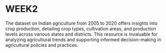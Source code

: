# WEEK2
The dataset on Indian agriculture from 2005 to 2020 offers insights into crop production, detailing crop types, cultivation areas, and production levels across various states and districts. This resource is invaluable for analyzing agricultural trends and supporting informed decision-making in agricultural policies and practices. 
